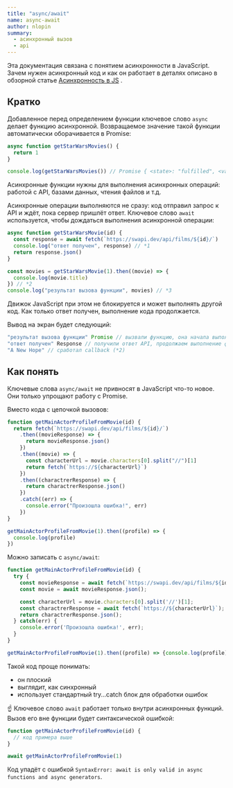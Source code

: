 ```yaml
---
title: "async/await"
name: async-await
author: nlopin
summary:
  - асинхронный вызов
  - api
---
```


Эта документация связана с понятием асинхронности в JavaScript. Зачем нужен асинхронный код и как он работает в деталях описано в обзорной статье [Асинхронность в JS](/js/long/async-in-js) .

## Кратко

Добавленное перед определением функции ключевое слово `async` делает функцию асинхронной. Возвращаемое значение такой функции автоматически оборачивается в Promise:

```js
async function getStarWarsMovies() {
  return 1
}

console.log(getStarWarsMovies()) // Promise { <state>: "fulfilled", <value>: 1 }
```

Асинхронные функции нужны для выполнения асинхронных операций: работой с API, базами данных, чтения файлов и т.д.

Асинхронные операции выполняются не сразу: код отправил запрос к API и ждёт, пока сервер пришлёт ответ. Ключевое слово `await` используется, чтобы дождаться выполнения асинхронной операции:

```js
async function getStarWarsMovie(id) {
  const response = await fetch(`https://swapi.dev/api/films/${id}/`)
  console.log("ответ получен", response) // *1
  return response.json()
}

const movies = getStarWarsMovie(1).then((movie) => {
  console.log(movie.title)
}) // *2
console.log("результат вызова функции", movies) // *3
```

Движок JavaScript при этом не блокируется и может выполнять другой код. Как только ответ получен, выполнение кода продолжается.

Вывод на экран будет следующий:

```js
"результат вызова функции" Promise // вызвали функцию, она начала выполнять асинхронную операцию и вернула Promise (*3)
"ответ получен" Response // получили ответ API, продолжаем выполнение функции (*1)
"A New Hope" // сработал callback (*2)
```

## Как понять

Ключевые слова `async/await` не привносят в JavaScript что-то новое. Они только упрощают работу с Promise.

Вместо кода с цепочкой вызовов:

```js
function getMainActorProfileFromMovie(id) {
  return fetch(`https://swapi.dev/api/films/${id}/`)
    .then((movieResponse) => {
      return movieResponse.json()
    })
    .then((movie) => {
      const characterUrl = movie.characters[0].split("//")[1]
      return fetch(`https://${characterUrl}`)
    })
    .then((charactrerResponse) => {
      return charactrerResponse.json()
    })
    .catch((err) => {
      console.error("Произошла ошибка!", err)
    })
}

getMainActorProfileFromMovie(1).then((profile) => {
  console.log(profile)
})
```

Можно записать с `async/await`:

```js
function getMainActorProfileFromMovie(id) {
  try {
    const movieResponse = await fetch(`https://swapi.dev/api/films/${id}/`);
    const movie = await movieResponse.json();

    const characterUrl = movie.characters[0].split('//')[1];
    const charactrerResponse = await fetch(`https://${characterUrl}`);
    return charactrerResponse.json();
  } catch(err) {
    console.error('Произошла ошибка!', err);
  }
}

getMainActorProfileFromMovie(1).then((profile) => {console.log(profile)});
```

Такой код проще понимать:

- он плоский
- выглядит, как синхронный
- использует стандартный try...catch блок для обработки ошибок

☝️ Ключевое слово `await` работает только внутри асинхронных функций. Вызов его вне функции будет синтаксической ошибкой:

```js
function getMainActorProfileFromMovie(id) {
  // код примера выше
}

await getMainActorProfileFromMovie(1)
```

Код упадёт с ошибкой `SyntaxError: await is only valid in async functions and async generators`.
